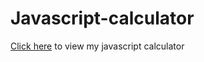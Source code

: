 # Javascript-calculator
[Click here](https://chukajoseph99.github.io/Javascript-calculator/) to view my javascript calculator
